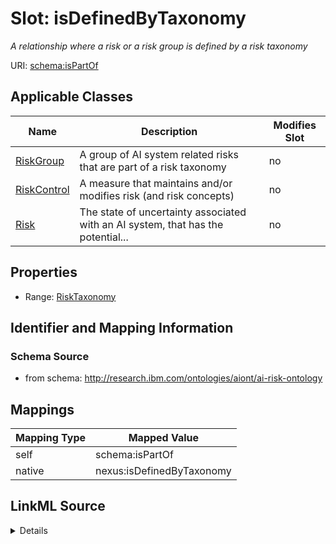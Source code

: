 

# Slot: isDefinedByTaxonomy


_A relationship where a risk or a risk group is defined by a risk taxonomy_





URI: [schema:isPartOf](http://schema.org/isPartOf)



<!-- no inheritance hierarchy -->





## Applicable Classes

| Name | Description | Modifies Slot |
| --- | --- | --- |
| [RiskGroup](RiskGroup.md) | A group of AI system related risks that are part of a risk taxonomy |  no  |
| [RiskControl](RiskControl.md) | A measure that maintains and/or modifies risk (and risk concepts) |  no  |
| [Risk](Risk.md) | The state of uncertainty associated with an AI system, that has the potential... |  no  |







## Properties

* Range: [RiskTaxonomy](RiskTaxonomy.md)





## Identifier and Mapping Information







### Schema Source


* from schema: http://research.ibm.com/ontologies/aiont/ai-risk-ontology




## Mappings

| Mapping Type | Mapped Value |
| ---  | ---  |
| self | schema:isPartOf |
| native | nexus:isDefinedByTaxonomy |




## LinkML Source

<details>
```yaml
name: isDefinedByTaxonomy
description: A relationship where a risk or a risk group is defined by a risk taxonomy
from_schema: http://research.ibm.com/ontologies/aiont/ai-risk-ontology
rank: 1000
slot_uri: schema:isPartOf
alias: isDefinedByTaxonomy
domain_of:
- RiskGroup
- Risk
- RiskControl
range: RiskTaxonomy

```
</details>